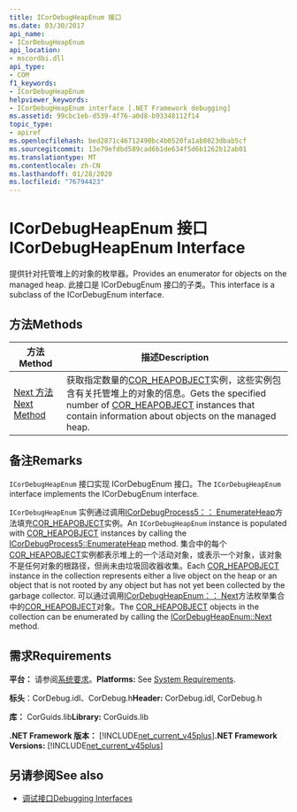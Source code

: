 ```yaml
---
title: ICorDebugHeapEnum 接口
ms.date: 03/30/2017
api_name:
- ICorDebugHeapEnum
api_location:
- mscordbi.dll
api_type:
- COM
f1_keywords:
- ICorDebugHeapEnum
helpviewer_keywords:
- ICorDebugHeapEnum interface [.NET Framework debugging]
ms.assetid: 99cbc1eb-d539-4f76-a0d8-b93348112f14
topic_type:
- apiref
ms.openlocfilehash: bed2871c46712490bc4b0520fa1ab8023dbab5cf
ms.sourcegitcommit: 13e79efdbd589cad6b1de634f5d6b1262b12ab01
ms.translationtype: MT
ms.contentlocale: zh-CN
ms.lasthandoff: 01/28/2020
ms.locfileid: "76794423"
---
```

# <a name="icordebugheapenum-interface"></a><span data-ttu-id="b652d-102">ICorDebugHeapEnum 接口</span><span class="sxs-lookup"><span data-stu-id="b652d-102">ICorDebugHeapEnum Interface</span></span>
<span data-ttu-id="b652d-103">提供针对托管堆上的对象的枚举器。</span><span class="sxs-lookup"><span data-stu-id="b652d-103">Provides an enumerator for objects on the managed heap.</span></span> <span data-ttu-id="b652d-104">此接口是 ICorDebugEnum 接口的子类。</span><span class="sxs-lookup"><span data-stu-id="b652d-104">This interface is a subclass of the ICorDebugEnum interface.</span></span>  
  
## <a name="methods"></a><span data-ttu-id="b652d-105">方法</span><span class="sxs-lookup"><span data-stu-id="b652d-105">Methods</span></span>  
  
|<span data-ttu-id="b652d-106">方法</span><span class="sxs-lookup"><span data-stu-id="b652d-106">Method</span></span>|<span data-ttu-id="b652d-107">描述</span><span class="sxs-lookup"><span data-stu-id="b652d-107">Description</span></span>|  
|------------|-----------------|  
|[<span data-ttu-id="b652d-108">Next 方法</span><span class="sxs-lookup"><span data-stu-id="b652d-108">Next Method</span></span>](icordebugheapenum-next-method.md)|<span data-ttu-id="b652d-109">获取指定数量的[COR_HEAPOBJECT](cor-heapobject-structure.md)实例，这些实例包含有关托管堆上的对象的信息。</span><span class="sxs-lookup"><span data-stu-id="b652d-109">Gets the specified number of [COR_HEAPOBJECT](cor-heapobject-structure.md) instances that contain information about objects on the managed heap.</span></span>|  
  
## <a name="remarks"></a><span data-ttu-id="b652d-110">备注</span><span class="sxs-lookup"><span data-stu-id="b652d-110">Remarks</span></span>  
 <span data-ttu-id="b652d-111">`ICorDebugHeapEnum` 接口实现 ICorDebugEnum 接口。</span><span class="sxs-lookup"><span data-stu-id="b652d-111">The `ICorDebugHeapEnum` interface implements the ICorDebugEnum interface.</span></span>  
  
 <span data-ttu-id="b652d-112">`ICorDebugHeapEnum` 实例通过调用[ICorDebugProcess5：： EnumerateHeap](icordebugprocess5-enumerateheap-method.md)方法填充[COR_HEAPOBJECT](cor-heapobject-structure.md)实例。</span><span class="sxs-lookup"><span data-stu-id="b652d-112">An `ICorDebugHeapEnum` instance is populated with [COR_HEAPOBJECT](cor-heapobject-structure.md) instances by calling the [ICorDebugProcess5::EnumerateHeap](icordebugprocess5-enumerateheap-method.md) method.</span></span> <span data-ttu-id="b652d-113">集合中的每个[COR_HEAPOBJECT](cor-heapobject-structure.md)实例都表示堆上的一个活动对象，或表示一个对象，该对象不是任何对象的根路径，但尚未由垃圾回收器收集。</span><span class="sxs-lookup"><span data-stu-id="b652d-113">Each [COR_HEAPOBJECT](cor-heapobject-structure.md) instance in the collection represents either a live object on the heap or an object that is not rooted by any object but has not yet been collected by the garbage collector.</span></span> <span data-ttu-id="b652d-114">可以通过调用[ICorDebugHeapEnum：： Next](icordebugheapenum-next-method.md)方法枚举集合中的[COR_HEAPOBJECT](cor-heapobject-structure.md)对象。</span><span class="sxs-lookup"><span data-stu-id="b652d-114">The [COR_HEAPOBJECT](cor-heapobject-structure.md) objects in the collection can be enumerated by calling the [ICorDebugHeapEnum::Next](icordebugheapenum-next-method.md) method.</span></span>  
  
## <a name="requirements"></a><span data-ttu-id="b652d-115">需求</span><span class="sxs-lookup"><span data-stu-id="b652d-115">Requirements</span></span>  
 <span data-ttu-id="b652d-116">**平台：** 请参阅[系统要求](../../../../docs/framework/get-started/system-requirements.md)。</span><span class="sxs-lookup"><span data-stu-id="b652d-116">**Platforms:** See [System Requirements](../../../../docs/framework/get-started/system-requirements.md).</span></span>  
  
 <span data-ttu-id="b652d-117">**标头**：CorDebug.idl、CorDebug.h</span><span class="sxs-lookup"><span data-stu-id="b652d-117">**Header:** CorDebug.idl, CorDebug.h</span></span>  
  
 <span data-ttu-id="b652d-118">**库：** CorGuids.lib</span><span class="sxs-lookup"><span data-stu-id="b652d-118">**Library:** CorGuids.lib</span></span>  
  
 <span data-ttu-id="b652d-119">**.NET Framework 版本：** [!INCLUDE[net_current_v45plus](../../../../includes/net-current-v45plus-md.md)]</span><span class="sxs-lookup"><span data-stu-id="b652d-119">**.NET Framework Versions:** [!INCLUDE[net_current_v45plus](../../../../includes/net-current-v45plus-md.md)]</span></span>  
  
## <a name="see-also"></a><span data-ttu-id="b652d-120">另请参阅</span><span class="sxs-lookup"><span data-stu-id="b652d-120">See also</span></span>

- [<span data-ttu-id="b652d-121">调试接口</span><span class="sxs-lookup"><span data-stu-id="b652d-121">Debugging Interfaces</span></span>](debugging-interfaces.md)
